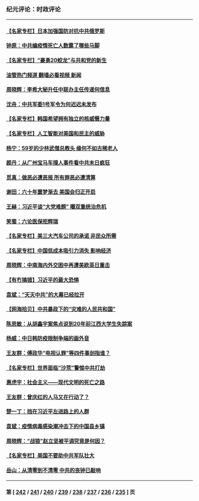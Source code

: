 ### 纪元评论：时政评论
---
#### [【名家专栏】日本加强国防对抗中共俄罗斯](../../pages/nsc1025/n13907657.md?01160330) 
#### [钟原：中共编疫情死亡人数露了哪些马脚](../../pages/nsc1025/n13907188.md?01160330) 
#### [【名家专栏】“豪勇20蛟龙”与共和党的新生](../../pages/nsc1025/n13906336.md?01160330) 
#### [油管热门频道 翻墙必看视频 新闻](ok?01160330)
#### [周晓辉：李希大秘升任中联办主任传递何信息](../../pages/nsc1025/n13906999.md?01160330) 
#### [沈舟：中共军委1号军令为何迟迟未发布](../../pages/nsc1025/n13906695.md?01160330) 
#### [【名家专栏】韩国希望拥有独立的核威慑力量](../../pages/nsc1025/n13906335.md?01160330) 
#### [【名家专栏】人工智能对美国和民主的威胁](../../pages/nsc1025/n13904656.md?01160330) 
#### [杨宁：59岁的少林武僧总教头 缘何不如古稀老人](../../pages/nsc1025/n13906407.md?01160330) 
#### [颜丹：从广州宝马车撞人事件看中共末日疯狂](../../pages/nsc1025/n13906385.md?01160330) 
#### [觅真：做恶必遭恶报 所有罪恶必遭清算](../../pages/nsc1025/n13906159.md?01160330) 
#### [谢田：六十年噩梦渐去 美国会归正开启](../../pages/nsc1025/n13906104.md?01160330) 
#### [王赫：习近平谈“大党难题” 曝双重统治危机](../../pages/nsc1025/n13905937.md?01160330) 
#### [笑蜀：六论医保拒辉瑞](../../pages/nsc1025/n13905819.md?01160330) 
#### [【名家专栏】美三大汽车公司的承诺 非民众所需](../../pages/nsc1025/n13905510.md?01160330) 
#### [【名家专栏】中国低成本吸引力消失 影响经济](../../pages/nsc1025/n13905515.md?01160330) 
#### [周晓辉：中南海内外交困中再遭美欧英日重击](../../pages/nsc1025/n13905566.md?01160330) 
#### [【有冇搞错】习近平的最大恐惧](../../pages/nsc1025/n13905319.md?01160330) 
#### [袁斌：“天灭中共”的大幕已经拉开](../../pages/nsc1025/n13905204.md?01160330) 
#### [【网海拾贝】中共暴政下的“灾难的人民共和国”](../../pages/nsc1025/n13905215.md?01160330) 
#### [陈思敏：从胡鑫宇案焦点说到20年前江西大学生失踪案](../../pages/nsc1025/n13904892.md?01160330) 
#### [杨威：中日韩防疫限制争端的画外音](../../pages/nsc1025/n13905018.md?01160330) 
#### [王友群：傅政华“电视认罪”等四件事剑指谁？](../../pages/nsc1025/n13904741.md?01160330) 
#### [【名家专栏】世界面临“沙荒”警惕中共打劫](../../pages/nsc1025/n13904662.md?01160330) 
#### [惠虎宇：社会主义——现代文明的死亡之路](../../pages/nsc1025/n13904452.md?01160330) 
#### [王友群：曾庆红的人马又在行动了？](../../pages/nsc1025/n13903414.md?01160330) 
#### [楚一丁：挡在习近平左进路上的人群](../../pages/nsc1025/n13904349.md?01160330) 
#### [袁斌：疫情病毒感染潮冲击下的中国县乡镇](../../pages/nsc1025/n13904162.md?01160330) 
#### [周晓辉：“战狼”赵立坚被平调究竟是何因？](../../pages/nsc1025/n13904011.md?01160330) 
#### [【名家专栏】美国不要助中共军队壮大](../../pages/nsc1025/n13903865.md?01160330) 
#### [岳山：从清零到不清零 中共的丧钟已敲响](../../pages/nsc1025/n13903888.md?01160330) 

---
#### 第 [ [242](./242.md?01160330) / [241](./241.md?01160330) / [240](./240.md?01160330) / [239](./239.md?01160330) / [238](./238.md?01160330) / [237](./237.md?01160330) / [236](./236.md?01160330) / [235](./235.md?01160330) ] 页
